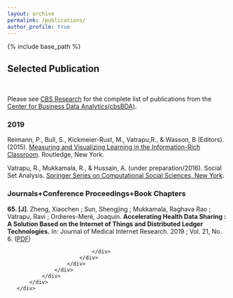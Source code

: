 ```yaml
---
layout: archive
permalink: /publications/
author_profile: true
---
```


{% include base_path %}


<!-- Section: about -->
<section id="publications" class="home-section  bg1">
  <div class="heading-about">
  <div class="container  w-100 p-0 m-0">
    <div class="row">
      <div class="col-lg-8 col-lg-offset-2 m-0">
        <div class="wow bounceInDown m-0" data-wow-delay="0.4s">
          <div class="section-heading">
            <h2 class="text-left">Selected Publication</h2>
            </div>
          </div>
        </div>
      </div>
    </div>
  </div>
  <div class="container  w-100 p-0 m-0">
       <div class="row">
           <div class="col-lg-2 col-lg-offset-5">
               <br>
           </div>
       </div>
       <div class="row">
           <div class="col-xs-12 col-sm-12 col-md-12">
               <div class="wow bounceInUp" data-wow-delay="0.2s">
                   <div class="team">
                       <div class="inner">
                           <p>Please see <a href="http://research.cbs.dk/en/persons/ravi-vatrapu(93ba7069-df22-46b2-bf4f-5eb53175ef75)/publications.html?pageSize=500&amp;page=0" target="_blank">CBS Research</a> for the complete list of publications from the <a href="http://cssl.cbs.dk" target="_blank">Center for Business Data Analytics(cbsBDA)</a>.</p>
                           <div class="accordion">
                               <h3 class="accHeader active" headerindex="0h">
                                   <span class="accordprefix">
                                       <i class="icon-minus statusicon" title="Collapse" alt="Collapse"></i>
                                   </span> 2019
                               </h3>
                               <div class="accDetail" style="display:block !important;" contentindex="0c">
                                   <p> Reimann, P., Bull, S., Kickmeier-Rust, M., Vatrapu,R., & Wasson, B (Editors).  (2015). <a href="https://www.routledge.com/products/9781138021136" target="_blank">Measuring and Visualizing Learning in the Information-Rich Classroom</a>. Routledge, New York. </p>
                                   <p>Vatrapu, R., Mukkamala, R., & Hussain, A. (under preparation/2016). Social Set Analysis. <a href="http://link.springer.com/bookseries/11784" target="_blank">Springer Series on Computational Social Sciences, New York</a>. </p>
                               </div>
                               <h3 class="accHeader"><i class="fa fa-paperclip"></i> Journals+Conference Proceedings+Book Chapters</h3>
                               <div class="accDetail">
                                   <p>
                                       <strong>65. [J]</strong>. Zheng, Xiaochen ; Sun, Shengjing ; Mukkamala, Raghava Rao ; Vatrapu, Ravi ; Ordieres-Meré, Joaquín.
                                       <strong>Accelerating Health Data Sharing : A Solution Based on the Internet of Things and Distributed Ledger Technologies.</strong>
                                       In: Journal of Medical Internet Research. 2019 ; Vol. 21, No. 6.
                                       (<a href="https://raghavamukkamala.github.io/files/pubs/2019-JMIR-IOTA-Health-Data-Sharing.pdf" target="_blank" rel="noopener">PDF</a>)
                                   </p>

                               </div>
                           </div>
                       </div>
                   </div>
               </div>
           </div>
       </div>
   </div>
</section>
